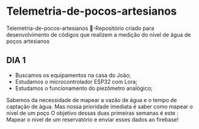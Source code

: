 # Telemetria-de-pocos-artesianos
Telemetria-de-pocos-artesianos 📐-Repositório criado para desenvolvimento de códigos que realizem a medição do nível de água de poços artesianos 

## DIA 1
- Buscamos os equipamentos na casa do João;
- Estudamos o microcontrolador ESP32 com Lora;
- Estudamos o funcionamento do piezômetro analógico;

Sabemos da necessidade de mapear a vazão de água e o tempo de captação de àgua. Mas nossa prioridade imediata é saber como mapear o nível de um poço
O objetivo dessas duas primeiras semanas é este : Mapear o nivel de um reservatório e enviar esses dados ao firebase!


